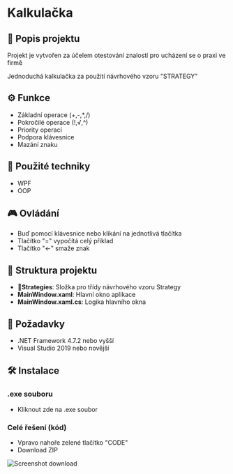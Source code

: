 # Kalkulačka

## 📜 Popis projektu

Projekt je vytvořen za účelem otestování znalostí pro ucházení se o praxi ve firmě

Jednoduchá kalkulačka za použití návrhového vzoru "STRATEGY"

## ⚙️ Funkce

- Základní operace (+,-,*,/)
- Pokročilé operace (!,√,^)
- Priority operací
- Podpora klávesnice
- Mazání znaku

## 🧠 Použité techniky
- WPF
- OOP

## 🎮 Ovládání
- Buď pomocí klávesnice nebo klikání na jednotlivá tlačítka
- Tlačítko "=" vypočítá celý příklad
- Tlačítko "←" smaže znak

## 📂 Struktura projektu

- **📂Strategies**: Složka pro třídy návrhového vzoru Strategy
- **MainWindow.xaml**: Hlavní okno aplikace
- **MainWindow.xaml.cs**: Logika hlavního okna

## 🔧 Požadavky

- .NET Framework 4.7.2 nebo vyšší
- Visual Studio 2019 nebo novější

## 🛠️ Instalace
### .exe souboru
- Kliknout zde na .exe soubor
### Celé řešení (kód)
- Vpravo nahoře zelené tlačítko "CODE"
- Download ZIP

![Screenshot download](Calculator-download.png)


